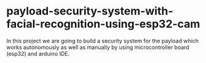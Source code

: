 # payload-security-system-with-facial-recognition-using-esp32-cam
In this project we are going to build a security system for the payload which works autonomously as well as manually by using microcontroller board (esp32) and arduino IDE.
